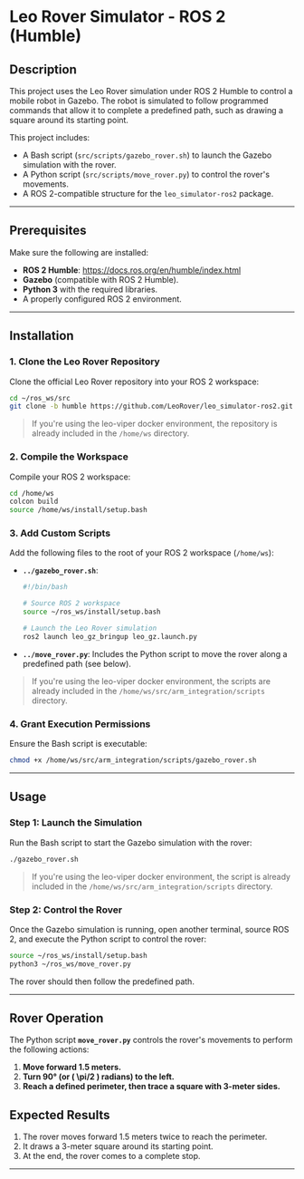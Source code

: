 # Leo Rover Simulator - ROS 2 (Humble)

## Description

This project uses the Leo Rover simulation under ROS 2 Humble to control a mobile robot in Gazebo. The robot is simulated to follow programmed commands that allow it to complete a predefined path, such as drawing a square around its starting point.

This project includes:
- A Bash script (`src/scripts/gazebo_rover.sh`) to launch the Gazebo simulation with the rover.
- A Python script (`src/scripts/move_rover.py`) to control the rover's movements.
- A ROS 2-compatible structure for the `leo_simulator-ros2` package.

---

## Prerequisites

Make sure the following are installed:
- **ROS 2 Humble**: https://docs.ros.org/en/humble/index.html
- **Gazebo** (compatible with ROS 2 Humble).
- **Python 3** with the required libraries.
- A properly configured ROS 2 environment.

---

## Installation

### 1. Clone the Leo Rover Repository
Clone the official Leo Rover repository into your ROS 2 workspace:
```bash
cd ~/ros_ws/src
git clone -b humble https://github.com/LeoRover/leo_simulator-ros2.git
```

> If you're using the leo-viper docker environment, the repository is already included in the `/home/ws` directory.

### 2. Compile the Workspace
Compile your ROS 2 workspace:
```bash
cd /home/ws
colcon build
source /home/ws/install/setup.bash
```

### 3. Add Custom Scripts
Add the following files to the root of your ROS 2 workspace (`/home/ws`):
- **`../gazebo_rover.sh`**:
  ```bash
  #!/bin/bash

  # Source ROS 2 workspace
  source ~/ros_ws/install/setup.bash

  # Launch the Leo Rover simulation
  ros2 launch leo_gz_bringup leo_gz.launch.py
  ```
- **`../move_rover.py`**:
  Includes the Python script to move the rover along a predefined path (see below).


> If you're using the leo-viper docker environment, the scripts are already included in the `/home/ws/src/arm_integration/scripts` directory.
### 4. Grant Execution Permissions
Ensure the Bash script is executable:
```bash
chmod +x /home/ws/src/arm_integration/scripts/gazebo_rover.sh
```

---

## Usage

### Step 1: Launch the Simulation
Run the Bash script to start the Gazebo simulation with the rover:
```bash
./gazebo_rover.sh
```

> If you're using the leo-viper docker environment, the script is already included in the `/home/ws/src/arm_integration/scripts` directory.

### Step 2: Control the Rover
Once the Gazebo simulation is running, open another terminal, source ROS 2, and execute the Python script to control the rover:
```bash
source ~/ros_ws/install/setup.bash
python3 ~/ros_ws/move_rover.py
```

The rover should then follow the predefined path.

---

## Rover Operation

The Python script **`move_rover.py`** controls the rover's movements to perform the following actions:
1. **Move forward 1.5 meters.**
2. **Turn 90° (or \( \pi/2 \) radians) to the left.**
3. **Reach a defined perimeter, then trace a square with 3-meter sides.**


## Expected Results

1. The rover moves forward 1.5 meters twice to reach the perimeter.
2. It draws a 3-meter square around its starting point.
3. At the end, the rover comes to a complete stop.

---